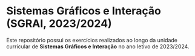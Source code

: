 # Sistemas Gráficos e Interação (SGRAI, 2023/2024)

Este repositório possui os exercícios realizados ao longo da unidade curricular de **Sistemas Gráficos e Interação** no ano letivo de 2023/2024.
